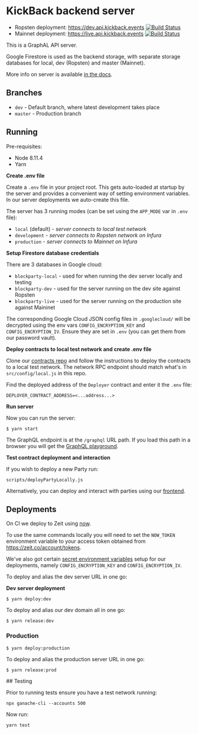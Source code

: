 # KickBack backend server

* Ropsten deployment: https://dev.api.kickback.events [![Build Status](https://travis-ci.org/noblocknoparty/server.svg?branch=dev)](https://travis-ci.org/noblocknoparty/server)
* Mainnet deployment: https://live.api.kickback.events [![Build Status](https://travis-ci.org/noblocknoparty/server.svg?branch=master)](https://travis-ci.org/noblocknoparty/server)

This is a GraphAL API server.

Google Firestore is used as the backend storage, with separate storage databases for local, dev (Ropsten) and master (Mainnet).

More info on server is available [in the docs](https://github.com/noblocknoparty/docs/blob/master/BackendServer.md).

## Branches

* `dev` - Default branch, where latest development takes place
* `master` - Production branch

## Running

Pre-requisites:
  * Node 8.11.4
  * Yarn

**Create .env file**

Create a `.env` file in your project root. This gets auto-loaded at startup by
the server and provides a convenient way of setting environment variables.
In our server deployments we auto-create this file.

The server has 3 running modes (can be set using the `APP_MODE` var in `.env` file):

  * `local` (default) - _server connects to local test network_
  * `development` - _server connects to Ropsten network on Infura_
  * `production` - _server connects to Mainnet on Infura_

**Setup Firestore database credentials**

There are 3 databases in Google cloud:

* `blockparty-local` - used for when running the dev server locally and testing
* `blockparty-dev` - used for the server running on the dev site against Ropsten
* `blockparty-live` - used for the server running on the production site against Maininet

The corresponding Google Cloud JSON config files in `.googlecloud/` will be
decrypted using the env vars `CONFIG_ENCRYPTION_KEY` and `CONFIG_ENCRYPTION_IV`. Ensure
they are set in `.env` (you can get them from our password vault).

**Deploy contracts to local test network and create .env file**

Clone our [contracts repo](https://github.com/noblocknoparty/contracts) and follow the instructions to deploy the
contracts to a local test network. The network RPC endpoint should match what's
in `src/config/local.js` in this repo.

Find the deployed address of the `Deployer` contract and enter it the `.env` file:

```
DEPLOYER_CONTRACT_ADDRESS=<...address...>
```

**Run server**

Now you can run the server:

```shell
$ yarn start
```

The GraphQL endpoint is at the `/graphql` URL path. If you load this path in a
browser you will get the [GraphQL playground](https://github.com/prisma/graphql-playground).

**Test contract deployment and interaction**

If you wish to deploy a new Party run:

```shell
scripts/deployPartyLocally.js
```

Alternatively, you can deploy and interact with parties using our [frontend](https://github.com/noblocknoparty/app).

## Deployments

On CI we deploy to Zeit using [now](https://zeit.co/docs/getting-started/five-minute-guide-to-now).

To use the same commands locally you will need to set the `NOW_TOKEN` environment
variable to your access token obtained from https://zeit.co/account/tokens.

We've also got certain [secret environment variables](https://zeit.co/docs/getting-started/secrets) setup for our deployments, namely `CONFIG_ENCRYPTION_KEY` and `CONFIG_ENCRYPTION_IV`.

To deploy and alias the dev server URL in one go:

**Dev server deployment**

```shell
$ yarn deploy:dev
```

To deploy and alias our dev domain all in one go:

```shell
$ yarn release:dev
```

### Production

```shell
$ yarn deploy:production
```
To deploy and alias the production server URL in one go:

```shell
$ yarn release:prod
```

## Testing

Prior to running tests ensure you have a test network running:

```shell
npx ganache-cli --accounts 500
```

Now run:

```shell
yarn test
```
